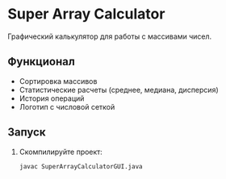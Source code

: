 # Super Array Calculator

Графический калькулятор для работы с массивами чисел.

## Функционал
- Сортировка массивов
- Статистические расчеты (среднее, медиана, дисперсия)
- История операций
- Логотип с числовой сеткой

## Запуск
1. Скомпилируйте проект:
   ```bash
   javac SuperArrayCalculatorGUI.java

